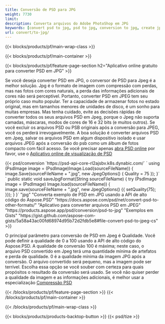 ```yaml
---
title: Conversão de PSD para JPG
weight: 7730
limit: 
description: Converta arquivos do Adobe PhotoShop em JPG
keywords: [convert psd to jpg, psd to jpg, conversion to jpg, create jpg from psd, print psd as jpg]
url: convert/to-jpg/
---
```


{{< blocks/products/pf/main-wrap-class >}}

{{< blocks/products/pf/main-container >}}

{{< blocks/products/pf/feature-page-section h2="Aplicativo online gratuito para converter PSD em JPG" >}}
<p>Se você deseja converter PSD em JPG, o conversor de PSD para Jpeg é a melhor solução. Jpg é o formato de imagem com compressão com perdas, mas nas fotos com cores naturais, a perda das informações adicionais de cores não será perceptível. Portanto, converter PSD em JPEG tem seu próprio caso muito popular. Ter a capacidade de armazenar fotos no estado original, mas em tamanhos menores de unidades de disco, é um sonho para muitas empresas. Mas tenha cuidado, evite as decisões rápidas de converter todos os seus arquivos PSD em Jpeg, porque o Jpeg não suporta camadas, máscaras, modos de cores de 16 e 32 bits (e muitos outros). Se você excluir os arquivos PSD ou PSB originais após a conversão para JPEG, você os perderá irrevogavelmente. A boa solução é converter arquivos PSD em Jpeg, salvar os arquivos PSD em algum dispositivo isolado e usar arquivos JPEG após a conversão do psb como um álbum de fotos compacto com fácil acesso. Se você precisar apenas <a href="/psd/view">abra PSD online</a> por favor, use o <a href="/psd/view">Aplicativo online de visualização de PSD</a></p>
{{< psd/conversion `https://psd-api-core-rl2ajsbv.k8s.dynabic.com/` 
`    using (PsdImage image = (PsdImage)Image.Load(sourceFileName))
    {
        image.Save(sourceFileName + ".jpg",  new JpegOptions() { Quality = 75 });
    }` 
`    public static void saveJpgFormat(String sourceFileName) {
        try (PsdImage image = (PsdImage) Image.load(sourceFileName)) {
            image.save(sourceFileName + ".jpg", new JpegOptions() {{
                setQuality(75);
            }});
        }
    }` 
		"jpg" 
"Converta exemplo de PSD em JPG usando a API de alto código do Aspose.PSD"  "https://docs.aspose.com/psd/net/convert-psd-to-other-formats/" 
"Aplicativo para converter arquivos PSD em JPEG" "https://products.aspose.app/psd/conversion/psd-to-jpg" 
"Exemplos em Gists" "https://gist.github.com/aspose-com-gists/5a58a43ac00fd68974d95b72d2fdb5e8#file-convert-psd-to-jpeg-cs" >}}
<p>O principal parâmetro para conversão de PSD em Jpeg é Qualidade. Você pode definir a qualidade de 0 a 100 usando a API de alto código do Aspose.PSD. A qualidade de conversão 100 é máxima; neste caso, o arquivo PSD convertido em Jpeg terá uma quantidade mínima de artefatos e perda de qualidade. 0 é a qualidade mínima da imagem JPG após a conversão. O arquivo convertido será pequeno, mas a imagem pode ser terrível. Escolha essa opção se você souber com certeza para quais propósitos o resultado da conversão será usado. Se você não quiser perder a qualidade da imagem e as informações adicionais, é melhor usar a especialização <a href="/psd/reduce-size">Compressão PSD</a></p>
{{< /blocks/products/pf/feature-page-section >}}
{{< /blocks/products/pf/main-container >}}


{{< /blocks/products/pf/main-wrap-class >}}

{{< blocks/products/products-backtop-button >}}
{{< psd/tize >}}
